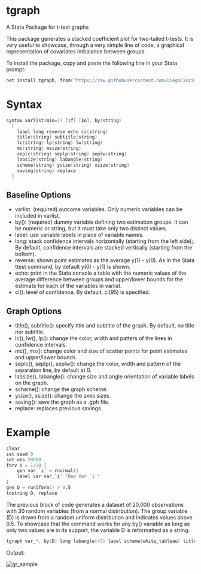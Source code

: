 # tgraph
A Stata Package for t-test graphs 

This package generates a stacked coefficient plot for two-tailed t-tests. It is very useful to showcase, through a very simple line of code, a graphical representation of covariates imbalance between groups. 

To install the package, copy and paste the following line in your Stata prompt: 
```s
net install tgraph, from("https://raw.githubusercontent.com/DiegoCiccia/tgraph/main") replace
```

# Syntax 
```s
syntax varlist(min=1) [if] [in], by(string)  
  [ 
    label long reverse echo ci(string) 
    title(string) subtitle(string) 
    lc(string) lp(string) lw(string) 
    mc(string) msize(string) 
    seplc(string) seplp(string) seplw(string) 
    labsize(string) labangle(string) 
    scheme(string) ysize(string) xsize(string) 
    saving(string) replace
  ]
```
## Baseline Options
+ varlist: (required) outcome variables. Only numeric variables can be included in varlist.
+ by():    (required) dummy variable defining two estimation groups. It can be numeric or string, but it must take only two distinct values.
+ label:   use variable labels in place of variable names.
+ long:    stack confidence intervals horizontally (starting from the left side);. By default, confidence intervals are stacked vertically (starting from the bottom).
+ reverse: shown point estimates as the average y(1) - y(0). As in the Stata ttest command, by default y(0) - y(1) is shown.
+ echo: print in the Stata console a table with the numeric values of the average difference between groups and upper/lower bounds for the estimate for each of the variables in varlist.
+ ci():    level of confidence. By default, ci(95) is specified.
## Graph Options
+ title(), subtitle(): specify title and subtitle of the graph. By default, no title nor subtitle.
+ lc(), lw(), lp(): change the color, width and patters of the lines in confidence intervals.
+ mc(), ms(): change color and size of scatter points for point estimates and upper/lower bounds.
+ seplc(), seplp(), seplw(): change the color, width and pattern of the separation line, by default at 0.
+ labsize(), labangle(): change size and angle orientation of variable labels on the graph.
+ scheme(): change the graph scheme.
+ ysize(), xsize(): change the axes sizes.
+ saving(): save the graph as a .gph file.
+ replace: replaces previous savings.
# Example
```s
clear
set seed 0
set obs 20000
forv i = 1/30 {
    gen var_`i' = rnormal()
    label var var_`i' "Dep Var `i'"
}
gen D = runiform() > 0.5
tostring D, replace
```
The previous block of code generates a dataset of 20,000 observations with 30 random variables (from a normal distribution). The group variable (D) is drawn from a random uniform distribution and indicates values above 0.5. To showcase that the command works for any by() variable as long as only two values are in its support, the variable D is reformatted as a string.
```s
tgraph var_*, by(D) long labangle(45) label scheme(white_tableau) title("Graph") reverse mc(blue) lw(0.2) ci(90) labsize(vsmall) saving(gr_sample) replace
```
Output:

![gr_sample](https://user-images.githubusercontent.com/71022390/227477700-3136dbf9-b0ca-4f4d-afcb-1012354e1bec.png)
